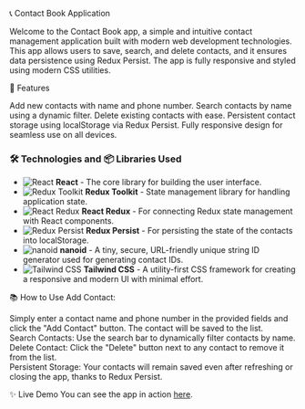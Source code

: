📞 Contact Book Application

Welcome to the Contact Book app, a simple and intuitive contact management
application built with modern web development technologies. This app allows
users to save, search, and delete contacts, and it ensures data persistence
using Redux Persist. The app is fully responsive and styled using modern CSS
utilities.

🚀 Features

Add new contacts with name and phone number. Search contacts by name using a
dynamic filter. Delete existing contacts with ease. Persistent contact storage
using localStorage via Redux Persist. Fully responsive design for seamless use
on all devices.

### 🛠️ Technologies and 📦 Libraries Used

- ![React](https://img.shields.io/badge/-React-61DAFB?logo=react&logoColor=white&style=flat)
  **React** - The core library for building the user interface.
- ![Redux Toolkit](https://img.shields.io/badge/-Redux_Toolkit-764ABC?logo=redux&logoColor=white&style=flat)
  **Redux Toolkit** - State management library for handling application state.
- ![React Redux](https://img.shields.io/badge/-React_Redux-764ABC?logo=redux&logoColor=white&style=flat)
  **React Redux** - For connecting Redux state management with React components.
- ![Redux Persist](https://img.shields.io/badge/-Redux_Persist-3DDC84?logo=redux&logoColor=white&style=flat)
  **Redux Persist** - For persisting the state of the contacts into
  localStorage.
- ![nanoid](https://img.shields.io/badge/-nanoid-00C853?style=flat&logo=nano)
  **nanoid** - A tiny, secure, URL-friendly unique string ID generator used for
  generating contact IDs.
- ![Tailwind CSS](https://img.shields.io/badge/-TailwindCSS-38B2AC?logo=tailwindcss&logoColor=white&style=flat)
  **Tailwind CSS** - A utility-first CSS framework for creating a responsive and
  modern UI with minimal effort.

📚 How to Use Add Contact:

Simply enter a contact name and phone number in the provided fields and click
the "Add Contact" button. The contact will be saved to the list.  
Search Contacts: Use the search bar to dynamically filter contacts by name.  
Delete Contact: Click the "Delete" button next to any contact to remove it from
the list.  
Persistent Storage: Your contacts will remain saved even after refreshing or
closing the app, thanks to Redux Persist.

✨ Live Demo You can see the app in action
<a href="https://andratodor.github.io/goit-react-hw-06-phonebook/">here</a>.
